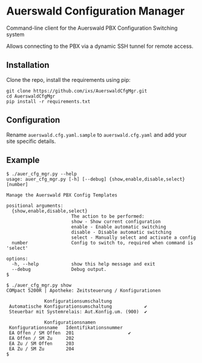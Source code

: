 # Auerswald Configuration Manager

Command-line client for the Auerswald PBX Configuration Switching system

Allows connecting to the PBX via a dynamic SSH tunnel for remote access.

## Installation

Clone the repo, install the requirements using pip:

```shell
git clone https://github.com/ixs/AuerswaldCfgMgr.git
cd AuerswaldCfgMgr
pip install -r requirements.txt
```

## Configuration

Rename `auerswald.cfg.yaml.sample` to `auerswald.cfg.yaml` and add your site specific details.

## Example

```
$ ./auer_cfg_mgr.py --help
usage: auer_cfg_mgr.py [-h] [--debug] {show,enable,disable,select} [number]

Manage the Auerswald PBX Config Templates

positional arguments:
  {show,enable,disable,select}
                        The action to be performed:
                        show - Show current configuration
                        enable - Enable automatic switching
                        disable - Disable automatic switching
                        select - Manually select and activate a config
  number                Config to switch to, required when command is 'select'

options:
  -h, --help            show this help message and exit
  --debug               Debug output.
$
```

```
$ ./auer_cfg_mgr.py show
COMpact 5200R | Apotheke: Zeitsteuerung / Konfigurationen

              Konfigurationsumschaltung
 Automatische Konfigurationsumschaltung            ✔
 Steuerbar mit Systemrelais: Aut.Konfig.um. (900)  ✔

              Konfigurationsnamen
 Konfigurationsname   Identifikationsnummer
 EA Offen / SM Offen  201                    ✔
 EA Offen / SM Zu     202
 EA Zu / SM Offen     203
 EA Zu / SM Zu        204
$
```
